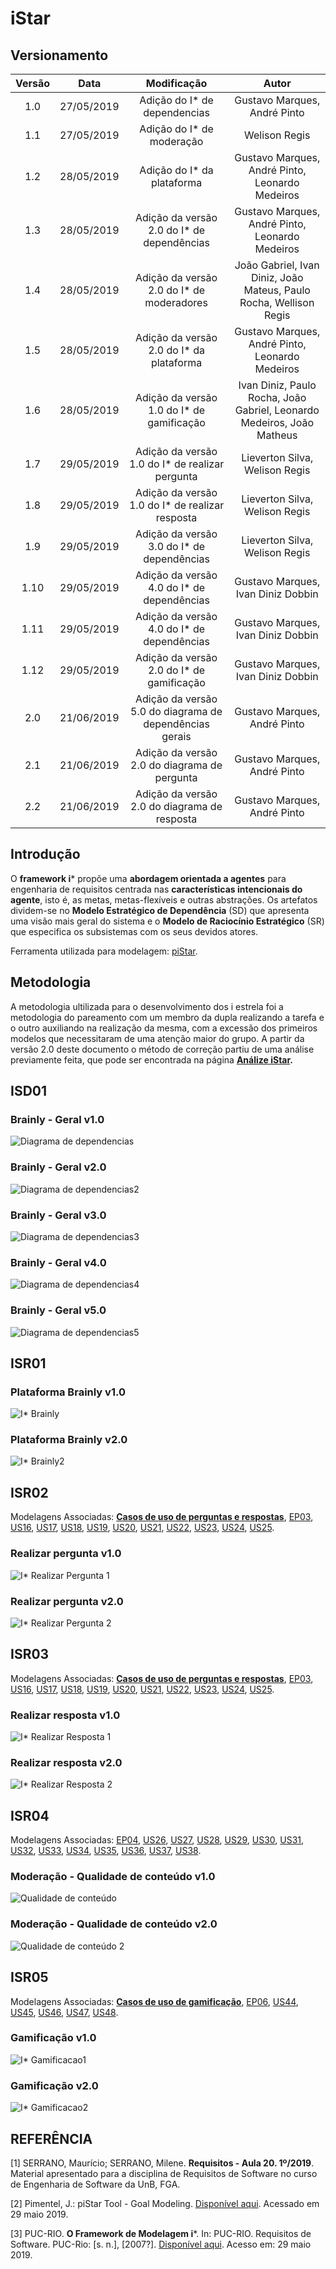 # iStar

## Versionamento

|  Versão |    Data    | Modificação  | Autor |
|  :----: | :--------: | :---------:  | :------: |
|    1.0  | 27/05/2019 | Adição do I* de dependencias | Gustavo Marques, André Pinto |
|    1.1  | 27/05/2019 | Adição do I* de moderação | Welison Regis |
|    1.2  | 28/05/2019 | Adição do I* da plataforma | Gustavo Marques, André Pinto, Leonardo Medeiros |
|    1.3  | 28/05/2019 | Adição da versão 2.0 do I* de dependências | Gustavo Marques, André Pinto, Leonardo Medeiros |
|    1.4  | 28/05/2019 | Adição da versão 2.0 do I* de moderadores | João Gabriel, Ivan Diniz, João Mateus, Paulo Rocha, Wellison Regis |
|    1.5  | 28/05/2019 | Adição da versão 2.0 do I* da plataforma | Gustavo Marques, André Pinto, Leonardo Medeiros |
|    1.6  | 28/05/2019 | Adição da versão 1.0 do I* de gamificação | Ivan Diniz, Paulo Rocha, João Gabriel, Leonardo Medeiros, João Matheus |
|    1.7  | 29/05/2019 | Adição da versão 1.0 do I* de realizar pergunta | Lieverton Silva, Welison Regis |
|    1.8  | 29/05/2019 | Adição da versão 1.0 do I* de realizar resposta | Lieverton Silva, Welison Regis |
|    1.9  | 29/05/2019 | Adição da versão 3.0 do I* de dependências | Lieverton Silva, Welison Regis |
|    1.10  | 29/05/2019 | Adição da versão 4.0 do I* de dependências | Gustavo Marques, Ivan Diniz Dobbin |
|    1.11  | 29/05/2019 | Adição da versão 4.0 do I* de dependências | Gustavo Marques, Ivan Diniz Dobbin |
|    1.12  | 29/05/2019 | Adição da versão 2.0 do I* de gamificação | Gustavo Marques, Ivan Diniz Dobbin |
|    2.0  | 21/06/2019 | Adição da versão 5.0 do diagrama de dependências gerais | Gustavo Marques, André Pinto |
|    2.1  | 21/06/2019 | Adição da versão 2.0 do diagrama de pergunta | Gustavo Marques, André Pinto |
|    2.2  | 21/06/2019 | Adição da versão 2.0 do diagrama de resposta | Gustavo Marques, André Pinto |


## Introdução

O **framework i*** propõe uma **abordagem orientada a agentes** para engenharia de requisitos centrada nas **características intencionais do agente**, isto é, as metas, metas-flexíveis e outras abstrações. Os artefatos dividem-se no **Modelo Estratégico de Dependência** (SD) que apresenta uma visão mais geral do sistema e o **Modelo de Raciocínio Estratégico** (SR) que especifica os subsistemas com os seus devidos atores.

Ferramenta utilizada para modelagem: [piStar](http://www.cin.ufpe.br/jhcp/pistar/).

## Metodologia

A metodologia ultilizada para o desenvolvimento dos i estrela foi a metodologia do pareamento com um membro da dupla realizando a tarefa e o outro auxiliando na realização da mesma, com a excessão dos primeiros modelos que necessitaram de uma atenção maior do grupo. A partir da versão 2.0 deste documento o método de correção partiu de uma análise previamente feita, que pode ser encontrada na página **[Análize iStar](analise_istar.md).**

## ISD01
### Brainly - Geral v1.0

![Diagrama de dependencias](images/i_star/i_star_dependency_v1.png)

### Brainly - Geral v2.0

![Diagrama de dependencias2](images/i_star/i_star_dependency_v2.png)

### Brainly - Geral v3.0

![Diagrama de dependencias3](images/i_star/i_star_dependency_v3.png)

### Brainly - Geral v4.0

![Diagrama de dependencias4](images/i_star/i_star_dependency_v4.png)

### Brainly - Geral v5.0

![Diagrama de dependencias5](images/i_star/i_star_dependency_v5.png)

## ISR01
### Plataforma Brainly v1.0

![I* Brainly](images/i_star/i_star_brainly_v1.png)


### Plataforma Brainly v2.0
![I* Brainly2](images/i_star/i_star_brainly_v2.png)

## ISR02

Modelagens Associadas: [**Casos de uso de perguntas e respostas**](./casos_uso_perguntas_respostas.md), [EP03](./backlog.md#ep03), [US16](./backlog.md#us16), [US17](./backlog.md#us17), [US18](./backlog.md#us18), [US19](./backlog.md#us19), [US20](./backlog.md#us20), [US21](./backlog.md#us21), [US22](./backlog.md#us22), [US23](./backlog.md#us23), [US24](./backlog.md#us24), [US25](./backlog.md#us25).

### Realizar pergunta v1.0
![I* Realizar Pergunta 1](images/i_star/i_star_realizar_pergunta_v1.png)

### Realizar pergunta v2.0
![I* Realizar Pergunta 2](images/i_star/i_star_realizar_pergunta_v2.png)


## ISR03

Modelagens Associadas: [**Casos de uso de perguntas e respostas**](./casos_uso_perguntas_respostas.md), [EP03](./backlog.md#ep03), [US16](./backlog.md#us16), [US17](./backlog.md#us17), [US18](./backlog.md#us18), [US19](./backlog.md#us19), [US20](./backlog.md#us20), [US21](./backlog.md#us21), [US22](./backlog.md#us22), [US23](./backlog.md#us23), [US24](./backlog.md#us24), [US25](./backlog.md#us25).

### Realizar resposta v1.0
![I* Realizar Resposta 1](images/i_star/i_star_realizar_resposta_v1.png)

### Realizar resposta v2.0
![I* Realizar Resposta 2](images/i_star/i_star_realizar_resposta_v2.png)

## ISR04

Modelagens Associadas: [EP04](./backlog.md#ep04), [US26](./backlog.md#us26), [US27](./backlog.md#us27), [US28](./backlog.md#us28), [US29](./backlog.md#us29), [US30](./backlog.md#us30), [US31](./backlog.md#us31), [US32](./backlog.md#us32), [US33](./backlog.md#us33), [US34](./backlog.md#us34), [US35](./backlog.md#us35), [US36](./backlog.md#us36), [US37](./backlog.md#us37), [US38](./backlog.md#us38).

### Moderação - Qualidade de conteúdo v1.0

![Qualidade de conteúdo](images/i_star/istar_moderadores.png)

### Moderação - Qualidade de conteúdo v2.0

![Qualidade de conteúdo 2](images/i_star/istar_moderadores_V2.png)

## ISR05
Modelagens Associadas: [**Casos de uso de gamificação**](./casos_uso_perguntas_respostas.md), [EP06](./backlog.md#ep06), [US44](./backlog.md#us44), [US45](./backlog.md#us45),  [US46](./backlog.md#us46), [US47](./backlog.md#us47), [US48](./backlog.md#us48).

### Gamificação v1.0
![I* Gamificacao1](images/i_star/i_star_gamificação_v1.png)

### Gamificação v2.0
![I* Gamificacao2](images/i_star/i_star_gamificação_v2.png)


## REFERÊNCIA

[1] SERRANO, Maurício; SERRANO, Milene. **Requisitos - Aula 20. 1º/2019**. Material apresentado para a disciplina de Requisitos de Software no curso de Engenharia de Software da UnB, FGA.

[2] Pimentel, J.: piStar Tool - Goal Modeling. [Disponível aqui](http://www.cin.ufpe.br/jhcp/pistar/). Acessado em 29 maio 2019.

[3] PUC-RIO. **O Framework de Modelagem i***. In: PUC-RIO. Requisitos de Software. PUC-Rio: [s. n.], [2007?]. [Disponível aqui](https://www.maxwell.vrac.puc-rio.br/15000/15000_3.PDF). Acesso em: 29 maio 2019.